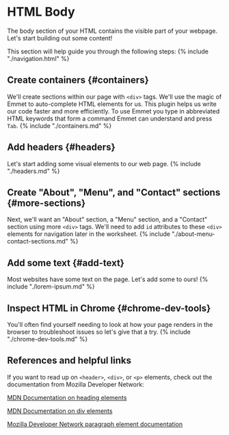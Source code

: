 # HTML Body

The body section of your HTML contains the visible part of your webpage. Let's start building out some content!

This section will help guide you through the following steps:
{% include "./navigation.html" %}

## Create containers {#containers}
We'll create sections within our page with `<div>` tags. We'll use the magic of Emmet to auto-complete HTML elements for us. This plugin helps us write our code faster and more efficiently. To use Emmet you type in abbreviated HTML keywords that form a command Emmet can understand and press `Tab`.
{% include "./containers.md" %}

## Add headers {#headers}
Let's start adding some visual elements to our web page.
{% include "./headers.md" %}

## Create "About", "Menu", and "Contact" sections {#more-sections}
Next, we'll want an "About" section, a "Menu" section, and a "Contact" section using more `<div>` tags. We'll need to add `id` attributes to these `<div>` elements for navigation later in the worksheet.
{% include "./about-menu-contact-sections.md" %}

## Add some text {#add-text}
Most websites have some text on the page. Let's add some to ours!
{% include "./lorem-ipsum.md" %}

## Inspect HTML in Chrome {#chrome-dev-tools}
You'll often find yourself needing to look at how your page renders in the browser to troubleshoot issues so let's give that a try.
{% include "./chrome-dev-tools.md" %}

## References and helpful links

If you want to read up on `<header>`, `<div>`, or `<p>` elements, check out the documentation from Mozilla Developer Network:

[MDN Documentation on heading elements](https://developer.mozilla.org/en-US/docs/Web/HTML/Element/Heading_Elements)

[MDN Documentation on div elements](https://developer.mozilla.org/en-US/docs/Web/HTML/Element/div)

[Mozilla Developer Network paragraph element documentation](https://developer.mozilla.org/en-US/docs/Web/HTML/Element/p)

